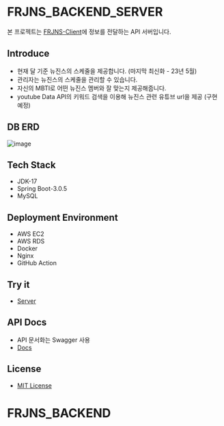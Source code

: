 # FRJNS_BACKEND_SERVER

본 프로젝트는 [FRJNS-Client](https://github.com/FRJNS/FRJNS_CLIENT)에 정보를 전달하는 API 서버입니다.

## Introduce
* 현재 달 기준 뉴진스의 스케줄을 제공합니다. (마지막 최신화 - 23년 5월)
* 관리자는 뉴진스의 스케줄을 관리할 수 있습니다.
* 자신의 MBTI로 어떤 뉴진스 멤버와 잘 맞는지 제공해줍니다.
* youtube Data API의 키워드 검색을 이용해 뉴진스 관련 유튜브 url을 제공 (구현 예정)

## DB ERD
![image](https://github.com/GDSC-SKHU/FRJNS-Backend/assets/63100425/ddb0335a-6efb-4460-b8b0-e865db9c82b2)

## Tech Stack
* JDK-17
* Spring Boot-3.0.5
* MySQL

## Deployment Environment
* AWS EC2
* AWS RDS
* Docker
* Nginx
* GitHub Action

## Try it
* [Server](https://frjns.duckdns.org/)

## API Docs
* API 문서화는 Swagger 사용
* [Docs](https://frjns.duckdns.org/swagger-ui/index.html)

## License
* [MIT License](LICENSE.md)
# FRJNS_BACKEND